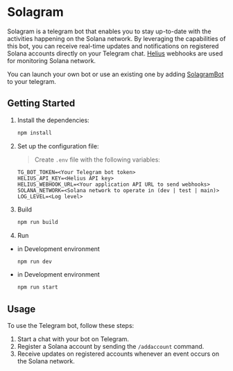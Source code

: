 # Solagram

Solagram is a telegram bot that enables you to stay up-to-date with the activities happening on the Solana network. By leveraging the capabilities of this bot, you can receive real-time updates and notifications on registered Solana accounts directly on your Telegram chat. [Helius](https://www.helius.dev/) webhooks are used for monitoring Solana network.

You can launch your own bot or use an existing one by adding [SolagramBot](https://t.me/SolagramBot) to your telegram.

## Getting Started

1. Install the dependencies:
   
    ```sh
    npm install
    ```
2. Set up the configuration file:
    
    > Create `.env` file with the following variables:
    
    ```dosini
    TG_BOT_TOKEN=<Your Telegram bot token>
    HELIUS_API_KEY=<Helius API key>
    HELIUS_WEBHOOK_URL=<Your application API URL to send webhooks>
    SOLANA_NETWORK=<Solana network to operate in (dev | test | main)>
    LOG_LEVEL=<Log level>
    ```
3. Build
    ```sh
    npm run build
    ```
4. Run 
 + in Development environment
   ```sh
   npm run dev
   ```
 + in Development environment
   ```sh
   npm run start
   ```
## Usage

To use the Telegram bot, follow these steps:

1. Start a chat with your bot on Telegram.
2. Register a Solana account by sending the `/addaccount` command.
3. Receive updates on registered accounts whenever an event occurs on the Solana network.



